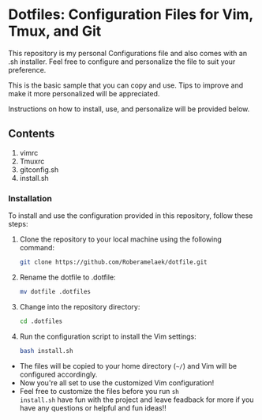 # Dotfiles: Configuration Files for Vim, Tmux, and Git

This repository is my personal Configurations file and also comes with an .sh installer. Feel free to configure and personalize the file to suit your preference.

This is the basic sample that you can copy and use. Tips to improve and make it more personalized will be appreciated.

Instructions on how to install, use, and personalize will be provided below.

## Contents

1. vimrc
2. Tmuxrc
3. gitconfig.sh
4. install.sh

### Installation

To install and use the configuration provided in this repository, follow these steps:

1. Clone the repository to your local machine using the following command:

   ```bash
   git clone https://github.com/Roberamelaek/dotfile.git
   
2. Rename the dotfile to .dotfile:

   ```bash
   mv dotfile .dotfiles
   
3. Change into the repository directory:
   
   ```bash
   cd .dotfiles

4. Run the configuration script to install the Vim settings:
   ```bash
   bash install.sh
   
- The files will be copied to your home directory (`~/`) and Vim will be configured accordingly.
- Now you're all set to use the customized Vim configuration!
- Feel free to customize the files before you run <code>sh install.sh</code> have fun with the project and leave feadback for more if you have any questions or helpful and fun ideas!!

